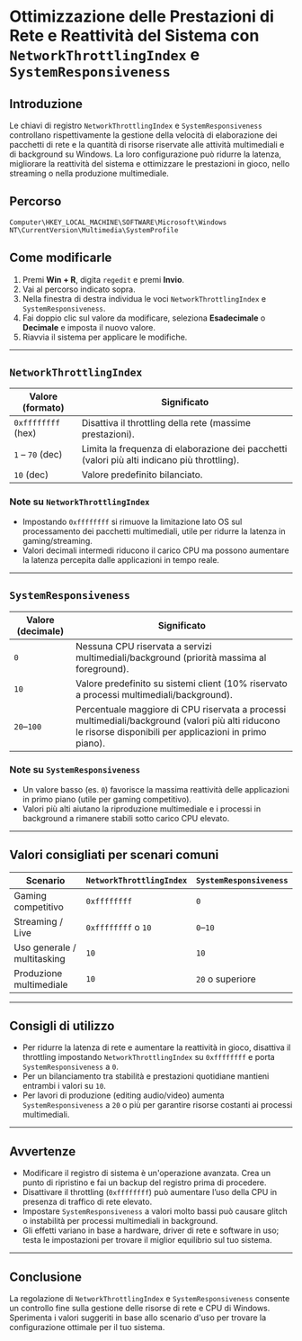 # Ottimizzazione delle Prestazioni di Rete e Reattività del Sistema con `NetworkThrottlingIndex` e `SystemResponsiveness`

## Introduzione

Le chiavi di registro `NetworkThrottlingIndex` e `SystemResponsiveness` controllano rispettivamente la gestione della velocità di elaborazione dei pacchetti di rete e la quantità di risorse riservate alle attività multimediali e di background su Windows. La loro configurazione può ridurre la latenza, migliorare la reattività del sistema e ottimizzare le prestazioni in gioco, nello streaming o nella produzione multimediale.

## Percorso

```
Computer\HKEY_LOCAL_MACHINE\SOFTWARE\Microsoft\Windows NT\CurrentVersion\Multimedia\SystemProfile
```

## Come modificarle

1. Premi **Win + R**, digita `regedit` e premi **Invio**.
2. Vai al percorso indicato sopra.
3. Nella finestra di destra individua le voci `NetworkThrottlingIndex` e `SystemResponsiveness`.
4. Fai doppio clic sul valore da modificare, seleziona **Esadecimale** o **Decimale** e imposta il nuovo valore.
5. Riavvia il sistema per applicare le modifiche.

---

## `NetworkThrottlingIndex`

| **Valore** (formato) | **Significato**                                                                              |
| -------------------- | -------------------------------------------------------------------------------------------- |
| `0xffffffff` (hex)   | Disattiva il throttling della rete (massime prestazioni).                                    |
| `1` – `70` (dec)     | Limita la frequenza di elaborazione dei pacchetti (valori più alti indicano più throttling). |
| `10` (dec)           | Valore predefinito bilanciato.                                                               |

### Note su `NetworkThrottlingIndex`

* Impostando `0xffffffff` si rimuove la limitazione lato OS sul processamento dei pacchetti multimediali, utile per ridurre la latenza in gaming/streaming.
* Valori decimali intermedi riducono il carico CPU ma possono aumentare la latenza percepita dalle applicazioni in tempo reale.

---

## `SystemResponsiveness`

| **Valore** (decimale) | **Significato**                                                                                                                                             |
| --------------------- | ----------------------------------------------------------------------------------------------------------------------------------------------------------- |
| `0`                   | Nessuna CPU riservata a servizi multimediali/background (priorità massima al foreground).                                                                   |
| `10`                  | Valore predefinito su sistemi client (10% riservato a processi multimediali/background).                                                                    |
| `20`–`100`            | Percentuale maggiore di CPU riservata a processi multimediali/background (valori più alti riducono le risorse disponibili per applicazioni in primo piano). |

### Note su `SystemResponsiveness`

* Un valore basso (es. `0`) favorisce la massima reattività delle applicazioni in primo piano (utile per gaming competitivo).
* Valori più alti aiutano la riproduzione multimediale e i processi in background a rimanere stabili sotto carico CPU elevato.

---

## Valori consigliati per scenari comuni

| **Scenario**                | `NetworkThrottlingIndex` | `SystemResponsiveness` |
| --------------------------- | ------------------------ | ---------------------- |
| Gaming competitivo          | `0xffffffff`             | `0`                    |
| Streaming / Live            | `0xffffffff` o `10`      | `0`–`10`               |
| Uso generale / multitasking | `10`                     | `10`                   |
| Produzione multimediale     | `10`                     | `20` o superiore       |

---

## Consigli di utilizzo

* Per ridurre la latenza di rete e aumentare la reattività in gioco, disattiva il throttling impostando `NetworkThrottlingIndex` su `0xffffffff` e porta `SystemResponsiveness` a `0`.
* Per un bilanciamento tra stabilità e prestazioni quotidiane mantieni entrambi i valori su `10`.
* Per lavori di produzione (editing audio/video) aumenta `SystemResponsiveness` a `20` o più per garantire risorse costanti ai processi multimediali.

---

## Avvertenze

* Modificare il registro di sistema è un'operazione avanzata. Crea un punto di ripristino e fai un backup del registro prima di procedere.
* Disattivare il throttling (`0xffffffff`) può aumentare l’uso della CPU in presenza di traffico di rete elevato.
* Impostare `SystemResponsiveness` a valori molto bassi può causare glitch o instabilità per processi multimediali in background.
* Gli effetti variano in base a hardware, driver di rete e software in uso; testa le impostazioni per trovare il miglior equilibrio sul tuo sistema.

---

## Conclusione

La regolazione di `NetworkThrottlingIndex` e `SystemResponsiveness` consente un controllo fine sulla gestione delle risorse di rete e CPU di Windows. Sperimenta i valori suggeriti in base allo scenario d'uso per trovare la configurazione ottimale per il tuo sistema.
